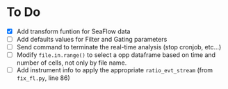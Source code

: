 # To Do
- [x] Add transform funtion for SeaFlow data
- [ ] Add defaults values for Filter and Gating parameters
- [ ] Send command to terminate the real-time analysis (stop cronjob, etc...)
- [ ] Modify `file.in.range()` to select a opp dataframe based on time and number of cells, not only by file name.
- [ ] Add instrument info to apply the appropriate `ratio_evt_stream` (from `fix_fl.py`, line 86)
